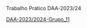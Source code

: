 Trabalho Prático DAA-2023/24

<a href="https://github.com/axcm19/DAA-2324">DAA-2023/2024-Grupo_11</a>